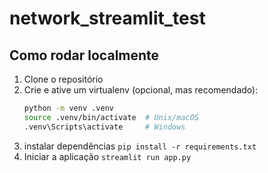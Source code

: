 # network_streamlit_test

## Como rodar localmente

1. Clone o repositório  
2. Crie e ative um virtualenv (opcional, mas recomendado):  
   ```bash
   python -m venv .venv
   source .venv/bin/activate  # Unix/macOS
   .venv\Scripts\activate     # Windows

3. instalar dependências
    ```pip install -r requirements.txt```
4. Iniciar a aplicação ```streamlit run app.py```
